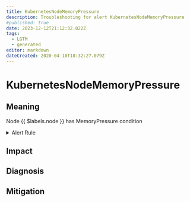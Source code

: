 ```yaml
---
title: KubernetesNodeMemoryPressure
description: Troubleshooting for alert KubernetesNodeMemoryPressure
#published: true
date: 2023-12-12T21:12:32.022Z
tags: 
  - LGTM
  - generated
editor: markdown
dateCreated: 2020-04-10T18:32:27.079Z
---
```


# KubernetesNodeMemoryPressure

## Meaning
[//]: # "Short paragraph that explains what the alert means"
Node {{ $labels.node }} has MemoryPressure condition

<details>
  <summary>Alert Rule</summary>

{{% rule "kubernetes/kubestate-exporter.yml" "KubernetesNodeMemoryPressure" %}}

{{% comment %}}

```yaml
alert: KubernetesNodeMemoryPressure
expr: kube_node_status_condition{condition="MemoryPressure",status="true"} == 1
for: 2m
labels:
    severity: critical
annotations:
    summary: Kubernetes memory pressure (node {{ $labels.node }})
    description: |-
        Node {{ $labels.node }} has MemoryPressure condition
          VALUE = {{ $value }}
          LABELS = {{ $labels }}
    runbook: https://github.com/srerun/prometheus-alerts/blob/main/content/runbooks/kubestate-exporter/KubernetesNodeMemoryPressure.md

```

{{% /comment %}}

</details>


## Impact
[//]: # "What could / will happen if the alert is not addressed"



## Diagnosis
[//]: # "Steps to take to identify the cause of the problem"



## Mitigation
[//]: # "The steps necessary to resolve the alert"
